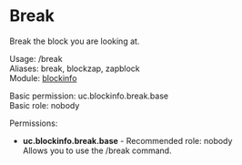Break
====
Break the block you are looking at.

Usage: /break<br>
Aliases: break, blockzap, zapblock<br>
Module: [blockinfo](../modules/blockinfo.md)<br>

Basic permission: uc.blockinfo.break.base<br>
Basic role: nobody<br>

Permissions: <br>
* **uc.blockinfo.break.base** - Recommended role: nobody<br>Allows you to use the /break command.
